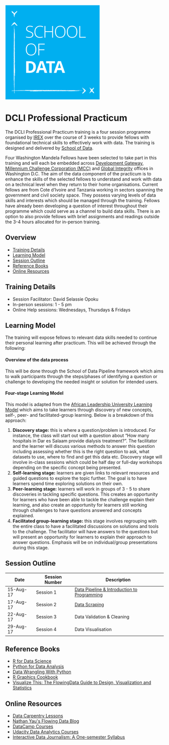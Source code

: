 <img src="/images/scoda_logo.png" width=300/>

# DCLI Professional Practicum
The DCLI Professional Practicum training is a four session programme organised by [IREX](https://irex.org/) over the course of 3 weeks to provide fellows with foundational technical skills to effectively work with data. The training is designed and delivered by [School of Data](https://www.schoolofdata.org).

Four Washington Mandela Fellows have been selected to take part in this training and will  each be embedded across [Development Gateway](http://www.developmentgateway.org/), [Millennium Challenge Corporation (MCC)](https://www.mcc.gov/) and [Global Integrity](https://www.globalintegrity.org/) offices in Washington D.C. The aim of the data component of the practicum is to enhance the skills of the selected fellows to understand and  work with data on a technical level when they return to their home organisations. Current fellows are from Cote d’Ivoire and Tanzania working in sectors spanning the government and civil society space. They possess varying levels of data skills and interests which should be managed through the training. Fellows have already been developing a question of interest throughout their programme which could serve as a channel to build data skills.  There is an option to also provide fellows with brief assignments and readings outside the 3-4 hours allocated for in-person training.


## Overview
- [Training Details](#training-details)
- [Learning Model](#learning-model)
- [Session Outline](#session-outline)
- [Reference Books](#reference-books)
- [Online Resources](#online-resources)

## Training Details
- Session Facilitator: David Selassie Opoku
- In-person sessions: 1 - 5 pm
- Online Help sessions: Wednesdays, Thursdays & Fridays

## Learning Model
The training will expose fellows to relevant data skills needed to continue their personal learning after practicum. This will be achieved through the following:

#### Overview of the data process
This will be done through the School of Data Pipeline framework which aims to walk participants through the steps/phases of identifying a question or challenge to developing the needed insight or solution for intended users.

#### Four-stage Learning Model
This model is adapted from the [African Leadership University Learning Model](https://alueducation.com/about/our-learning-model/) which aims to take learners through discovery of new concepts, self-, peer- and facilitated-group learning. Below is a breakdown of this approach:
 1. **Discovery stage:** this is where a question/problem is introduced. For instance, the class will start out with a question about “How many hospitals in Dar es Salaam provide dialysis treatment?”. The facilitator and the learner will discuss various methods to answer this question including assessing whether this is the right question to ask, what datasets to use, where to find and get this data etc. Discovery stage will involve in-class sessions which could be half day or full-day workshops depending on the specific concept being presented.
 2. **Self-learning stage:** learners are given links to relevant resources and guided questions to explore the topic further. The goal is to have learners spend time exploring solutions on their own.  
 3. **Peer-learning stage:** learners will work in groups of 3 - 5 to share discoveries in tackling specific questions. This creates an opportunity for learners who have been able to tackle the challenge explain their learning, and also create an opportunity for learners still working through challenges to have questions answered and concepts explained.
 4. **Facilitated group-learning stage:** this stage involves regrouping  with the entire class to have a facilitated discussions on solutions and tools to the challenge. The facilitator will have answers to the questions but will present an opportunity for learners to explain their approach to answer questions. Emphasis will be on individual/group presentations during this stage.


## Session Outline
Date | Session Number | Description
------ | ------------- | -----------
15-Aug-17 | Session 1 | [Data Pipeline & Introduction to Programming](/session1)
17-Aug-17 | Session 2 | [Data Scraping](/session2)
22-Aug-17 | Session 3 | Data Validation & Cleaning
29-Aug-17 | Session 4 | Data Visualisation


## Reference Books
- [R for Data Science](http://r4ds.had.co.nz/)
- [Python for Data Analysis](https://www.amazon.com/Python-Data-Analysis-Wrangling-IPython/dp/1449319793)
- [Data Wrangling With Python](https://www.amazon.com/Data-Wrangling-Python-Tools-Easier/dp/1491948817)
- [R Graphics Cookbook](https://www.amazon.com/Graphics-Cookbook-Practical-Recipes-Visualizing/dp/1449316956)
- [Visualize This: The FlowingData Guide to Design, Visualization and Statistics ](https://www.amazon.com/Visualize-This-FlowingData-Visualization-Statistics/dp/0470944889)

## Online Resources
- [Data Carpentry Lessons](http://www.datacarpentry.org/lessons/)
- [Nathan Yau's Flowing Data Blog](https://flowingdata.com/)
- [DataCamp Courses](https://www.datacamp.com/courses)
- [Udacity Data Analytics Courses](https://www.udacity.com/courses/data-analytics)
- [Interactive Data Journalism: A One-semester Syllabus](https://source.opennews.org/articles/interactive-data-journalism-one-semester/)
